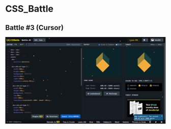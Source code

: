 # CSS_Battle

## Battle #3    (Cursor)


![Alt text](Battle%203%20%20%5B19%5D%20Cube/images/Cube.PNG)